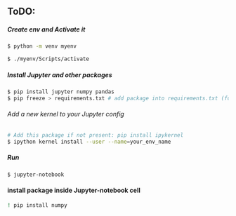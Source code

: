 ## ToDO:

##### Create env and Activate it
```sh
$ python -m venv myenv

$ ./myenv/Scripts/activate
```

##### Install Jupyter and other packages
```sh
$ pip install jupyter numpy pandas
$ pip freeze > requirements.txt # add package into requirements.txt (for install python -r requirements.txt)
```

###### Add a new kernel to your Jupyter config
```sh
# Add this package if not present: pip install ipykernel
$ ipython kernel install --user --name=your_env_name
```

##### Run
```sh
$ jupyter-notebook
```

#### install package inside Jupyter-notebook cell
```sh
! pip install numpy
```

